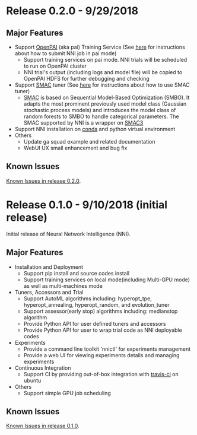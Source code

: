 # Release 0.2.0 - 9/29/2018
## Major Features
   * Support [OpenPAI](https://github.com/Microsoft/pai) (aka pai) Training Service (See [here](./PAIMode.md) for instructions about how to submit NNI job in pai mode)
      * Support training services on pai mode. NNI trials will be scheduled to run on OpenPAI cluster
      * NNI trial's output (including logs and model file) will be copied to OpenPAI HDFS for further debugging and checking
   * Support [SMAC](https://www.cs.ubc.ca/~hutter/papers/10-TR-SMAC.pdf) tuner (See [here](../src/sdk/pynni/nni/README.md) for instructions about how to use SMAC tuner)
      * [SMAC](https://www.cs.ubc.ca/~hutter/papers/10-TR-SMAC.pdf) is based on Sequential Model-Based Optimization (SMBO). It adapts the most prominent previously used model class (Gaussian stochastic process models) and introduces the model class of random forests to SMBO to handle categorical parameters. The SMAC supported by NNI is a wrapper on [SMAC3](https://github.com/automl/SMAC3)
   * Support NNI installation on [conda](https://conda.io/docs/index.html) and python virtual environment
   * Others
      * Update ga squad example and related documentation
      * WebUI UX small enhancement and bug fix

## Known Issues
[Known Issues in release 0.2.0](https://github.com/Microsoft/nni/labels/nni020knownissues).

# Release 0.1.0 - 9/10/2018 (initial release)

Initial release of Neural Network Intelligence (NNI).

## Major Features
   * Installation and Deployment
      * Support pip install and source codes install
      * Support training services on local mode(including Multi-GPU mode) as well as multi-machines mode
   * Tuners, Accessors and Trial
      * Support AutoML algorithms including:  hyperopt_tpe, hyperopt_annealing, hyperopt_random, and evolution_tuner
      * Support assessor(early stop) algorithms including: medianstop algorithm
      * Provide Python API for user defined tuners and accessors
      * Provide Python API for user to wrap trial code as NNI deployable codes
   * Experiments
      * Provide a command line toolkit 'nnictl' for experiments management
      * Provide a web UI for viewing experiments details and managing experiments
   * Continuous Integration
      * Support CI by providing out-of-box integration with [travis-ci](https://github.com/travis-ci) on ubuntu    
   * Others
      * Support simple GPU job scheduling 

## Known Issues
[Known Issues in release 0.1.0](https://github.com/Microsoft/nni/labels/nni010knownissues).
      
   
